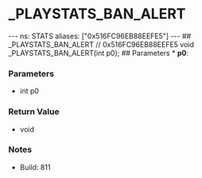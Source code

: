 # _PLAYSTATS_BAN_ALERT

--- ns: STATS aliases: ["0x516FC96EB88EEFE5"] --- ## _PLAYSTATS_BAN_ALERT  // 0x516FC96EB88EEFE5 void _PLAYSTATS_BAN_ALERT(int p0);   ## Parameters * **p0**:

### Parameters
* int p0

### Return Value
* void

### Notes
* Build: 811

